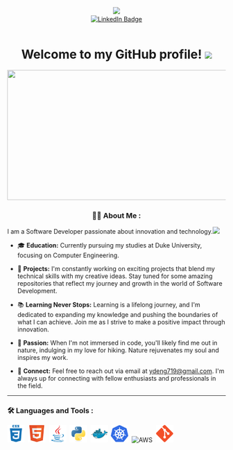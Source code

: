 <div id="header" align="center">
  <img src="https://media.giphy.com/media/M9gbBd9nbDrOTu1Mqx/giphy.gif" width="100"/>
</div>
<div id="badges" align='center'>
  <a href="https://www.linkedin.com/in/yue-deng-9aa32524a/">
    <img src="https://img.shields.io/badge/LinkedIn-blue?style=for-the-badge&logo=linkedin&logoColor=white" alt="LinkedIn Badge"/>
  </a>
</div>
<div id="counter" align='center'>
<img src="https://komarev.com/ghpvc/?username=YueDeng719&style=plastic&color=blue" alt=""/>
</div>
<div id="wave" align='center'>
<h1>
  Welcome to my GitHub profile!
  <img src="https://media.giphy.com/media/hvRJCLFzcasrR4ia7z/giphy.gif" width="30px"/>
</h1>
</div>
<div align="center">
  <img src="https://media.giphy.com/media/dWesBcTLavkZuG35MI/giphy.gif" width="600" height="300"/>

### :man_technologist: About Me :
</div>
I am a Software Developer passionate about innovation and technology.<img src="https://media.giphy.com/media/WUlplcMpOCEmTGBtBW/giphy.gif" width="30"/> 

- 🎓 **Education:** Currently pursuing my studies at Duke University, focusing on Computer Engineering.

- 🚀 **Projects:** I'm constantly working on exciting projects that blend my technical skills with my creative ideas. Stay tuned for some amazing repositories that reflect my journey and growth in the world of Software Development.

- 📚 **Learning Never Stops:** Learning is a lifelong journey, and I'm dedicated to expanding my knowledge and pushing the boundaries of what I can achieve. Join me as I strive to make a positive impact through innovation.

- 🌄 **Passion:** When I'm not immersed in code, you'll likely find me out in nature, indulging in my love for hiking. Nature rejuvenates my soul and inspires my work.

- 🔌 **Connect:** Feel free to reach out via email at ydeng719@gmail.com. I'm always up for connecting with fellow enthusiasts and professionals in the field.

---

### :hammer_and_wrench: Languages and Tools :
<div>
  <img src="https://github.com/devicons/devicon/blob/master/icons/css3/css3-plain-wordmark.svg" title="CSS3" alt="CSS" width="40" height="40"/>&nbsp;
  <img src="https://github.com/devicons/devicon/blob/master/icons/html5/html5-original.svg" title="HTML5" alt="HTML" width="40" height="40"/>&nbsp;
  <img src="https://github.com/devicons/devicon/blob/master/icons/java/java-original.svg" title="Java" alt="Java" width="40" height="40"/>&nbsp;
  <img src="https://github.com/devicons/devicon/blob/master/icons/python/python-original.svg" title="Python" alt="Python" width="40" height="40"/>&nbsp;
  <img src="https://github.com/devicons/devicon/blob/master/icons/docker/docker-original.svg" title="Docker" alt="Docker" width="40" height="40"/>&nbsp;
  <img src="https://github.com/devicons/devicon/blob/master/icons/kubernetes/kubernetes-plain.svg" title="Kubernetes" alt="Kubernetes" width="40" height="40"/>&nbsp;
  <img src="https://github.com/devicons/devicon/blob/master/icons/aws/aws-original.svg" title="AWS" alt="AWS" width="40" height="40"/>&nbsp;
  <img src="https://github.com/devicons/devicon/blob/master/icons/git/git-original.svg" title="Git" alt="Git" width="40" height="40"/>
</div>
